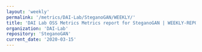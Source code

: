 ```yaml
---
layout: 'weekly'
permalink: '/metrics/DAI-Lab/SteganoGAN/WEEKLY/'
title: 'DAI Lab OSS Metrics Metrics report for SteganoGAN | WEEKLY-REPORT-2020-03-15'
organization: 'DAI-Lab'
repository: 'SteganoGAN'
current_date: '2020-03-15'
---
```

